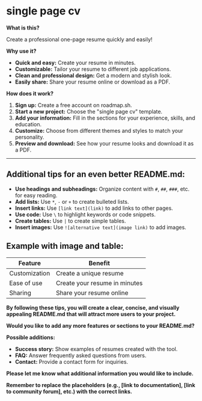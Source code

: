 # single page cv

**What is this?**

Create a professional one-page resume quickly and easily!

**Why use it?**

- **Quick and easy:** Create your resume in minutes.
- **Customizable:** Tailor your resume to different job applications.
- **Clean and professional design:** Get a modern and stylish look.
- **Easily share:** Share your resume online or download as a PDF.

**How does it work?**

1. **Sign up:** Create a free account on roadmap.sh.
2. **Start a new project:** Choose the "single page cv" template.
3. **Add your information:** Fill in the sections for your experience, skills, and education.
4. **Customize:** Choose from different themes and styles to match your personality.
5. **Preview and download:** See how your resume looks and download it as a PDF.


---

## **Additional tips for an even better README.md:**

- **Use headings and subheadings:** Organize content with `#`, `##`, `###`, etc. for easy reading.
- **Add lists:** Use `*`, `-` or `+` to create bulleted lists.
- **Insert links:** Use `[link text](link)` to add links to other pages.
- **Use code:** Use `\` to highlight keywords or code snippets.
- **Create tables:** Use `|` to create simple tables.
- **Insert images:** Use `![alternative text](image link)` to add images.

## **Example with image and table:**


| Feature       | Benefit                       |
| ------------- | ----------------------------- |
| Customization | Create a unique resume        |
| Ease of use   | Create your resume in minutes |
| Sharing       | Share your resume online      |

**By following these tips, you will create a clear, concise, and visually appealing README.md that will attract more users to your project.**

**Would you like to add any more features or sections to your README.md?**

**Possible additions:**

- **Success story:** Show examples of resumes created with the tool.
- **FAQ:** Answer frequently asked questions from users.
- **Contact:** Provide a contact form for inquiries.

**Please let me know what additional information you would like to include.**

**Remember to replace the placeholders (e.g., [link to documentation], [link to community forum], etc.) with the correct links.**
